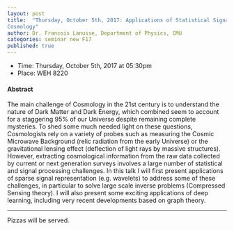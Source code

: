 ```yaml
---
layout: post
title:  "Thursday, October 5th, 2017: Applications of Statistical Signal Processing and Machine Learning in
Cosmology"
author: Dr. Francois Lanusse, Department of Physics, CMU
categories: seminar new F17
published: true
---
```


* Time: Thursday, October 5th, 2017 at 05:30pm
* Place: WEH 8220

#### Abstract


The main challenge of Cosmology in the 21st century is to understand the
nature of Dark Matter and Dark Energy, which combined seem to account for a
staggering 95% of our Universe despite remaining complete mysteries. To shed
some much needed light on these questions, Cosmologists rely on a variety of
probes such as measuring the Cosmic Microwave Background (relic radiation from
the early Universe) or the gravitational lensing effect (deflection of light
rays by massive structures). However, extracting cosmological information from
the raw data collected by current or next generation surveys involves a large
number of statistical and signal processing challenges.
In this talk I will first present applications of sparse signal representation
(e.g. wavelets) to address some of these challenges, in particular to solve
large scale inverse problems (Compressed Sensing theory). I will also present
some exciting applications of deep learning, including very recent
developments based on graph theory.

___
Pizzas will be served.
